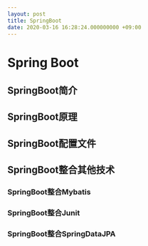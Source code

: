 ```yaml
---
layout: post
title: SpringBoot
date: 2020-03-16 16:28:24.000000000 +09:00
---
```


# Spring Boot

## SpringBoot简介

## SpringBoot原理

## SpringBoot配置文件

## SpringBoot整合其他技术

### SpringBoot整合Mybatis

### SpringBoot整合Junit

### SpringBoot整合SpringDataJPA